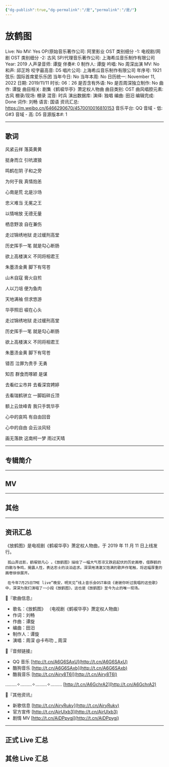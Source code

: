```yaml
---
{"dg-publish":true,"dg-permalink":"/是","permalink":"/是/"}
---
```



# 放鹤图

Live: No
MV: Yes
OP/原始音乐著作公司: 阿里影业
OST 类别细分 -1: 电视剧/网剧
OST 类别细分 -2: 古风
SP/代理音乐著作公司: 上海希瓜音乐制作有限公司
Year: 2019
人声录音师: 谭旋
伴奏#: 0
制作人: 谭旋
吟唱: No
周深出演 MV: No
和声: 邱芷玲
咬字最高音: D5
唱片公司: 上海希瓜音乐制作有限公司
年序号: 1921
弦乐: 国际首席爱乐乐团
当年今日: No
当年本周: No
日历统一: November 11, 2022
日期: 2019/11/11
时长: 06：26
是否含有外语: No
是否周深独立制作: No
曲作: 谭旋
曲目相关: 剧集《鹤唳华亭》萧定权人物曲
曲目类别: OST
曲风唱腔元素: 古风
棚录/现场: 棚录
混音: 时兵
演出数据库:
演绎: 独唱
编曲: 田汨
编辑完成: Done
词作: 刘畅
语言: 国语
资讯汇总: https://m.weibo.cn/6466290670/4570010016810153
音乐平台: QQ
音域 - 低: G#3
音域 - 高: D5
音源版本#: 1

---

## 歌词

风紧云祥 落英黄黄

挺身而立 引吭渡狼

鸣鹤在阴 子和之旁

为何于我 真情抱恙

心南是荒 北是沙场

忠义难当 无冕之王

以情哨放 无德无量

栖息野浪 自在兼伤

走过锦绣地狱 走过缓刑高堂

历史挥手一笔 就是勾心断肠

欲上高楼演义 不同将相君王

朱墨渍金黄 脚下有穹苍

山木自寇 膏火自煎

人以刀俎 便为鱼肉

天地满袖 但求悠游

华亭照旧 唳在心头

走过锦绣地狱 走过缓刑高堂

历史挥手一笔 就是勾心断肠

欲上高楼演义 不同将相君王

朱墨渍金黄 脚下有穹苍

错否 泣罪为贵手 无勇

知否 群食而啄颖 是谋

去看红尘市井 去看深宫娉婷

去看瑞鹤骈立 一脚蹈碎丘顶

额上云敛峰青 我只手筑华亭

心中的哀鸣 有自由回音

心中的自由 会云淡风轻

画无落款 这南柯一梦 雨过天晴

---

## 专辑简介

---

## MV

---

## 其他

---

## 资讯汇总

《放鹤图》是电视剧《鹤唳华亭》萧定权人物曲，于 2019 年 11 月 11 日上线发行。

     孤山弄远影，鹤唳锁凡心 。《放鹤图》描绘了一幅大气苍凉又跌宕起伏的历史画卷，借群鹤的四散与争鸣，揭露人性，表达忠士的淡泊追求。深深用清澈又饱满的歌声作笔触，将这幅厚重的画卷徐徐展开。

     在今年7月25日TME live“晚安，明天见”线上音乐会OST串烧《谢谢你听过我唱的这些歌》中，深深为我们演唱了一小段《放鹤图》，这也是《放鹤图》至今为止的唯一现场。

🍂『歌曲信息』

- 歌名：《放鹤图》
（电视剧《鹤唳华亭》萧定权人物曲）
- 作词：刘畅
- 作曲：谭旋
- 编曲：田汨
- 制作人：谭旋
- 演唱：周深 @卡布叻 _ 周深

🍂『音频链接』

- QQ 音乐 [http://t.cn/A6G6SAxU](http://t.cn/A6G6SAxU)
- 酷狗音乐 [http://t.cn/A6G6SAxb](http://t.cn/A6G6SAxb)
- 酷我音乐 [http://t.cn/Airy8T6I](http://t.cn/Airy8T6I)

………✧………✧………✧………
[http://t.cn/A6GchrA2](http://t.cn/A6GchrA2)

🍂『其他资讯』

- 新歌信息 [http://t.cn/AiryRukv](http://t.cn/AiryRukv)
- 官方宣传 [http://t.cn/AirUlxb3](http://t.cn/AirUlxb3)
- 剧情 MV [http://t.cn/AiDPpvgj](http://t.cn/AiDPpvgj)

---

## 正式 Live 汇总

## 其他 Live 汇总
